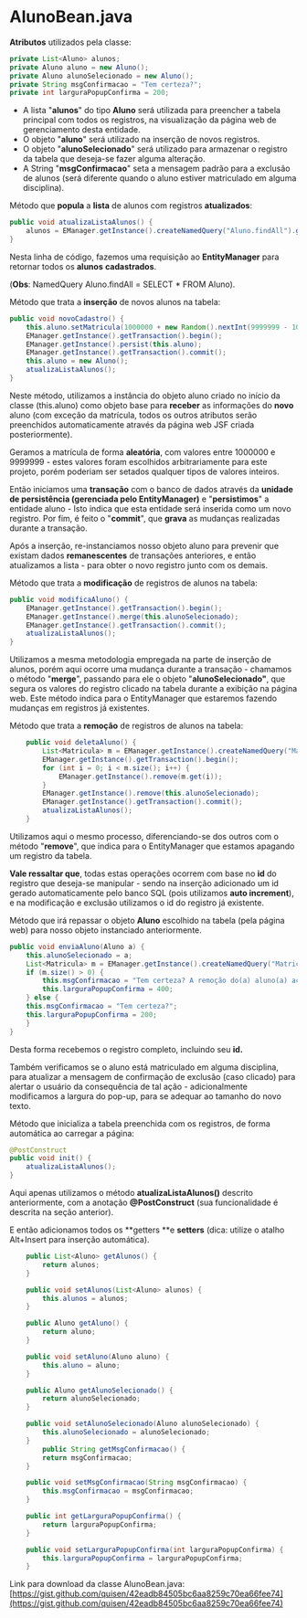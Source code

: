 # AlunoBean.java

**Atributos** utilizados pela classe:

```java
private List<Aluno> alunos;
private Aluno aluno = new Aluno();
private Aluno alunoSelecionado = new Aluno();
private String msgConfirmacao = "Tem certeza?";
private int larguraPopupConfirma = 200;
```

* A lista "**alunos**" do tipo **Aluno** será utilizada para preencher a tabela principal com todos os registros, na visualização da página web de gerenciamento desta entidade.
* O objeto "**aluno**" será utilizado na inserção de novos registros.
* O objeto "**alunoSelecionado**" será utilizado para armazenar o registro da tabela que deseja-se fazer alguma alteração.
* A String "**msgConfirmacao**" seta a mensagem padrão para a exclusão de alunos \(será diferente quando o aluno estiver matriculado em alguma disciplina\).

Método que **popula** a **lista** de alunos com registros **atualizados**:

```java
public void atualizaListaAlunos() {
    alunos = EManager.getInstance().createNamedQuery("Aluno.findAll").getResultList();
}
```

Nesta linha de código, fazemos uma requisição ao **EntityManager** para retornar todos os **alunos** **cadastrados**.

\(**Obs**: NamedQuery Aluno.findAll = SELECT \* FROM Aluno\).

Método que trata a **inserção** de novos alunos na tabela:

```java
public void novoCadastro() {
    this.aluno.setMatricula(1000000 + new Random().nextInt(9999999 - 1000000 + 1));
    EManager.getInstance().getTransaction().begin();
    EManager.getInstance().persist(this.aluno);
    EManager.getInstance().getTransaction().commit();
    this.aluno = new Aluno();
    atualizaListaAlunos();
}
```

Neste método, utilizamos a instância do objeto aluno criado no início da classe \(this.aluno\) como objeto base para **receber** as informações do **novo** aluno \(com exceção da matrícula, todos os outros atributos serão preenchidos automaticamente através da página web JSF criada posteriormente\).

Geramos a matrícula de forma **aleatória**, com valores entre 1000000 e 9999999 - estes valores foram escolhidos arbitrariamente para este projeto, porém poderiam ser setados qualquer tipos de valores inteiros.

Então iniciamos uma **transação** com o banco de dados através da **unidade de persistência \(gerenciada pelo EntityManager\)** e "**persistimos**" a entidade aluno - Isto indica que esta entidade será inserida como um novo registro. Por fim, é feito o "**commit**", que **grava** as mudanças realizadas durante a transação.

Após a inserção, re-instanciamos nosso objeto aluno para prevenir que existam dados **remanescentes** de transações anteriores, e então atualizamos a lista - para obter o novo registro junto com os demais.

Método que trata a **modificação** de registros de alunos na tabela:

```java
public void modificaAluno() {
    EManager.getInstance().getTransaction().begin();
    EManager.getInstance().merge(this.alunoSelecionado);
    EManager.getInstance().getTransaction().commit();
    atualizaListaAlunos();
}
```

Utilizamos a mesma metodologia empregada na parte de inserção de alunos, porém aqui ocorre uma mudança durante a transação - chamamos o método "**merge**", passando para ele o objeto "**alunoSelecionado"**, que segura os valores do registro clicado na tabela durante a exibição na página web. Este método indica para o EntityManager que estaremos fazendo mudanças em registros já existentes.

Método que trata a **remoção** de registros de alunos na tabela:

```java
    public void deletaAluno() {
        List<Matricula> m = EManager.getInstance().createNamedQuery("Matricula.findByAluno").setParameter("idAluno", this.alunoSelecionado.getId()).getResultList();
        EManager.getInstance().getTransaction().begin();
        for (int i = 0; i < m.size(); i++) {
            EManager.getInstance().remove(m.get(i));
        }
        EManager.getInstance().remove(this.alunoSelecionado);
        EManager.getInstance().getTransaction().commit();
        atualizaListaAlunos();
    }
```

Utilizamos aqui o mesmo processo, diferenciando-se dos outros com o método "**remove**", que indica para o EntityManager que estamos apagando um registro da tabela.

**Vale ressaltar que**, todas estas operações ocorrem com base no **id** do registro que deseja-se manipular - sendo na inserção adicionado um id gerado automaticamente pelo banco SQL \(pois utilizamos **auto increment**\), e na modificação e exclusão utilizamos o id do registro já existente.

Método que irá repassar o objeto **Aluno** escolhido na tabela \(pela página web\) para nosso objeto instanciado anteriormente.

```java
public void enviaAluno(Aluno a) {
    this.alunoSelecionado = a;
    List<Matricula> m = EManager.getInstance().createNamedQuery("Matricula.findByAluno").setParameter("idAluno", this.alunoSelecionado.getId()).getResultList();
    if (m.size() > 0) {
        this.msgConfirmacao = "Tem certeza? A remoção do(a) aluno(a) acarretará na exclusão de todas as respectivas matrículas.";
        this.larguraPopupConfirma = 400;
    } else {
    this.msgConfirmacao = "Tem certeza?";
    this.larguraPopupConfirma = 200;
    }
}
```

Desta forma recebemos o registro completo, incluindo seu **id.**

Também verificamos se o aluno está matriculado em alguma disciplina, para atualizar a mensagem de confirmação de exclusão \(caso clicado\) para alertar o usuário da consequência de tal ação - adicionalmente modificamos a largura do pop-up, para se adequar ao tamanho do novo texto.

Método que inicializa a tabela preenchida com os registros, de forma automática ao carregar a página:

```java
@PostConstruct
public void init() {
    atualizaListaAlunos();
}
```

Aqui apenas utilizamos o método **atualizaListaAlunos\(\)** descrito anteriormente, com a anotação **@PostConstruct** \(sua funcionalidade é descrita na seção anterior\).

E então adicionamos todos os **getters **e **setters** \(dica: utilize o atalho Alt+Insert para inserção automática\).

```java
    public List<Aluno> getAlunos() {
        return alunos;
    }

    public void setAlunos(List<Aluno> alunos) {
        this.alunos = alunos;
    }

    public Aluno getAluno() {
        return aluno;
    }

    public void setAluno(Aluno aluno) {
        this.aluno = aluno;
    }

    public Aluno getAlunoSelecionado() {
        return alunoSelecionado;
    }

    public void setAlunoSelecionado(Aluno alunoSelecionado) {
        this.alunoSelecionado = alunoSelecionado;
    }
        public String getMsgConfirmacao() {
        return msgConfirmacao;
    }

    public void setMsgConfirmacao(String msgConfirmacao) {
        this.msgConfirmacao = msgConfirmacao;
    }

    public int getLarguraPopupConfirma() {
        return larguraPopupConfirma;
    }

    public void setLarguraPopupConfirma(int larguraPopupConfirma) {
        this.larguraPopupConfirma = larguraPopupConfirma;
    }
```

Link para download da classe AlunoBean.java: [https://gist.github.com/quisen/42eadb84505bc6aa8259c70ea66fee74](https://gist.github.com/quisen/42eadb84505bc6aa8259c70ea66fee74)

